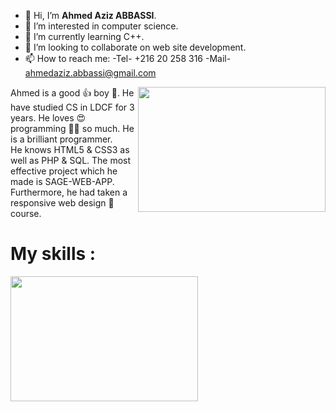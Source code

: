 - 👋 Hi, I’m <strong>Ahmed Aziz ABBASSI</strong>.
- 👀 I’m interested in computer science. 
- 🌱 I’m currently learning C++.
- 💞️ I’m looking to collaborate on web site development.
- 📫 How to reach me: -Tel- +216 20 258 316 -Mail- ahmedaziz.abbassi@gmail.com

<img style="width: 300px; height: 200px; float: right;" src="https://user-images.githubusercontent.com/77698923/174256531-2689492a-bbc9-49dc-aeb0-5964685361ab.png">

<!--   ![image](https://user-images.githubusercontent.com/77698923/174256531-2689492a-bbc9-49dc-aeb0-5964685361ab.png) -->

Ahmed is a good 👍 boy 👦.
He have studied CS in LDCF for 3 years.
He loves 😍 programming 👨‍💻 so much.
He is a brilliant programmer.</br>
He knows HTML5 & CSS3 as well as PHP & SQL. The most effective project which he made is SAGE-WEB-APP. Furthermore, he had taken a responsive web design 🎨 course.

<h1>My skills :</h1>

<img style="width: 300px; height: 200px;" src="https://user-images.githubusercontent.com/77698923/174256464-e00c2c6e-e9ee-4090-a879-be86bfc61c04.png">


<!-- <div style="width: 300px; height: 200px;">
  ![image](https://user-images.githubusercontent.com/77698923/174256464-e00c2c6e-e9ee-4090-a879-be86bfc61c04.png)
</div> -->

<!---
ahmed-99882/ahmed-99882 is a ✨ special ✨ repository because its `README.md` (this file) appears on your GitHub profile.
You can click the Preview link to take a look at your changes.
--->
